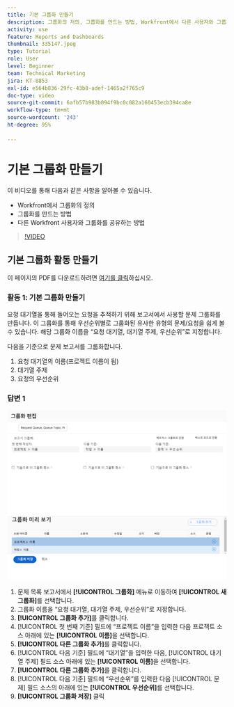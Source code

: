 ```yaml
---
title: 기본 그룹화 만들기
description: 그룹화의 저의, 그룹화를 만드는 방법, Workfront에서 다른 사용자와 그룹화를 공유하는 방법에 대해 알아봅니다.
activity: use
feature: Reports and Dashboards
thumbnail: 335147.jpeg
type: Tutorial
role: User
level: Beginner
team: Technical Marketing
jira: KT-8853
exl-id: e564b836-29fc-43b8-adef-1465a2f765c9
doc-type: video
source-git-commit: 6afb57b983b094f9bc0c082a160453ecb394ca8e
workflow-type: tm+mt
source-wordcount: '243'
ht-degree: 95%

---
```


# 기본 그룹화 만들기

이 비디오를 통해 다음과 같은 사항을 알아볼 수 있습니다.

* Workfront에서 그룹화의 정의
* 그룹화를 만드는 방법
* 다른 Workfront 사용자와 그룹화를 공유하는 방법

>[!VIDEO](https://video.tv.adobe.com/v/335147/?quality=12&learn=on)

## 기본 그룹화 활동 만들기

이 페이지의 PDF를 다운로드하려면 [여기를 클릭](/help/assets/create-basic-grouping-activities.pdf)하십시오.

### 활동 1: 기본 그룹화 만들기

요청 대기열을 통해 들어오는 요청을 추적하기 위해 보고서에서 사용할 문제 그룹화를 만듭니다. 이 그룹화를 통해 우선순위별로 그룹화된 유사한 유형의 문제/요청을 쉽게 볼 수 있습니다. 해당 그룹화 이름을 “요청 대기열, 대기열 주제, 우선순위”로 지정합니다.

다음을 기준으로 문제 보고서를 그룹화합니다.

1. 요청 대기열의 이름(프로젝트 이름이 됨)
1. 대기열 주제
1. 요청의 우선순위

### 답변 1

![새 그룹화를 생성하는 화면 이미지](assets/grouping-exercise.png)

1. 문제 목록 보고서에서 **[!UICONTROL 그룹화]** 메뉴로 이동하여 **[!UICONTROL 새 그룹화]**&#x200B;를 선택합니다.
1. 그룹화 이름을 “요청 대기열, 대기열 주제, 우선순위”로 지정합니다.
1. **[!UICONTROL 그룹화 추가]**&#x200B;를 클릭합니다.
1. [!UICONTROL 첫 번째 기준] 필드에 “프로젝트 이름”을 입력한 다음 프로젝트 소스 아래에 있는 **[!UICONTROL 이름]**&#x200B;을 선택합니다.
1. **[!UICONTROL 다른 그룹화 추가]**&#x200B;를 클릭합니다.
1. [!UICONTROL 다음 기준] 필드에 “대기열”을 입력한 다음, [!UICONTROL 대기열 주제] 필드 소스 아래에 있는 **[!UICONTROL 이름]**&#x200B;을 선택합니다.
1. **[!UICONTROL 다른 그룹화 추가]**&#x200B;를 클릭합니다.
1. [!UICONTROL 다음 기준] 필드에 “우선순위”를 입력한 다음 [!UICONTROL 문제] 필드 소스의 아래에 있는 **[!UICONTROL 우선순위]**&#x200B;를 선택합니다.
1. **[!UICONTROL 그룹화 저장]** 클릭
